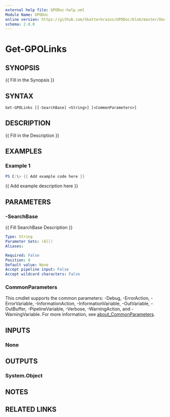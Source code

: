 ```yaml
---
external help file: GPODoc-help.xml
Module Name: GPODoc
online version: https://github.com/Skatterbrainz/GPODoc/blob/master/Docs/Get-GPOComment.md
schema: 2.0.0
---
```


# Get-GPOLinks

## SYNOPSIS
{{ Fill in the Synopsis }}

## SYNTAX

```
Get-GPOLinks [[-SearchBase] <String>] [<CommonParameters>]
```

## DESCRIPTION
{{ Fill in the Description }}

## EXAMPLES

### Example 1
```powershell
PS C:\> {{ Add example code here }}
```

{{ Add example description here }}

## PARAMETERS

### -SearchBase
{{ Fill SearchBase Description }}

```yaml
Type: String
Parameter Sets: (All)
Aliases:

Required: False
Position: 0
Default value: None
Accept pipeline input: False
Accept wildcard characters: False
```

### CommonParameters
This cmdlet supports the common parameters: -Debug, -ErrorAction, -ErrorVariable, -InformationAction, -InformationVariable, -OutVariable, -OutBuffer, -PipelineVariable, -Verbose, -WarningAction, and -WarningVariable. For more information, see [about_CommonParameters](http://go.microsoft.com/fwlink/?LinkID=113216).

## INPUTS

### None

## OUTPUTS

### System.Object
## NOTES

## RELATED LINKS
